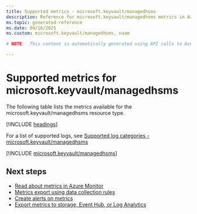 ```yaml
---
title: Supported metrics - microsoft.keyvault/managedhsms
description: Reference for microsoft.keyvault/managedhsms metrics in Azure Monitor.
ms.topic: generated-reference
ms.date: 04/16/2025
ms.custom: microsoft.keyvault/managedhsms, naam

# NOTE:  This content is automatically generated using API calls to Azure. Any edits made on these files will be overwritten in the next run of the script. 

---
```


  
# Supported metrics for microsoft.keyvault/managedhsms
  
The following table lists the metrics available for the microsoft.keyvault/managedhsms resource type.  
  
  
[!INCLUDE [headings](~/reusable-content/ce-skilling/azure/includes/azure-monitor/reference/metrics/metrics-headings.md)]  
  
  
  
For a list of supported logs, see [Supported log categories - microsoft.keyvault/managedhsms](../supported-logs/microsoft-keyvault-managedhsms-logs.md)  
  
 

[!INCLUDE [microsoft.keyvault/managedhsms](~/reusable-content/ce-skilling/azure/includes/azure-monitor/reference/metrics/microsoft-keyvault-managedhsms-metrics-include.md)]  



## Next steps

- [Read about metrics in Azure Monitor](/azure/azure-monitor/data-platform)
- [Metrics export using data collection rules](/azure/azure-monitor/essentials/data-collection-metrics)
- [Create alerts on metrics](/azure/azure-monitor/alerts/alerts-overview)
- [Export metrics to storage, Event Hub, or Log Analytics](/azure/azure-monitor/essentials/platform-logs-overview)
